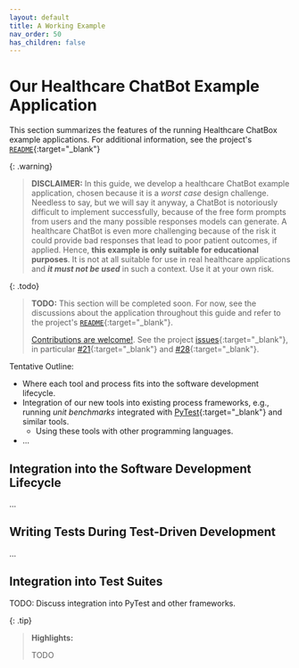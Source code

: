 ```yaml
---
layout: default
title: A Working Example
nav_order: 50
has_children: false
---
```


# Our Healthcare ChatBot Example Application

This section summarizes the features of the running Healthcare ChatBox example applications. For additional information, see the project's [`README`]({{site.gh_edit_repository}}/){:target="_blank"}

{: .warning}
> **DISCLAIMER:** In this guide, we develop a healthcare ChatBot example application, chosen because it is a _worst case_ design challenge. Needless to say, but we will say it anyway, a ChatBot is notoriously difficult to implement successfully, because of the free form prompts from users and the many possible responses models can generate. A healthcare ChatBot is even more challenging because of the risk it could provide bad responses that lead to poor patient outcomes, if applied. Hence, **this example is only suitable for educational purposes**. It is not at all suitable for use in real healthcare applications and **_it must not be used_** in such a context. Use it at your own risk.

{: .todo}
> **TODO:** This section will be completed soon. For now, see the discussions about the application throughout this guide and refer to the project's [`README`]({{site.gh_edit_repository}}/){:target="_blank"}. 
>
> [Contributions are welcome!]({{site.baseurl}}/contributing). See the project [issues](https://github.com/The-AI-Alliance/ai-application-testing/issues/){:target="_blank"}, in particular [#21](https://github.com/The-AI-Alliance/ai-application-testing/issues/21){:target="_blank"} and [#28](https://github.com/The-AI-Alliance/ai-application-testing/issues/28){:target="_blank"}.

Tentative Outline:

* Where each tool and process fits into the software development lifecycle.
* Integration of our new tools into existing process frameworks, e.g., running _unit benchmarks_  integrated with [PyTest](https://docs.pytest.org/en/stable/){:target="_blank"} and similar tools.
	* Using these tools with other programming languages.
* ...

## Integration into the Software Development Lifecycle

...

## Writing Tests During Test-Driven Development

...

## Integration into Test Suites

TODO: Discuss integration into PyTest and other frameworks.

{: .tip}
> **Highlights:**
>
> TODO
